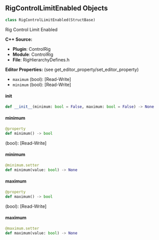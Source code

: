 ## RigControlLimitEnabled Objects

```python
class RigControlLimitEnabled(StructBase)
```

Rig Control Limit Enabled

**C++ Source:**

- **Plugin**: ControlRig
- **Module**: ControlRig
- **File**: RigHierarchyDefines.h

**Editor Properties:** (see get_editor_property/set_editor_property)

- ``maximum`` (bool):  [Read-Write]
- ``minimum`` (bool):  [Read-Write]

<a id="unreal.RigControlLimitEnabled.__init__"></a>

#### __init__

```python
def __init__(minimum: bool = False, maximum: bool = False) -> None
```

<a id="unreal.RigControlLimitEnabled.minimum"></a>

#### minimum

```python
@property
def minimum() -> bool
```

(bool):  [Read-Write]

<a id="unreal.RigControlLimitEnabled.minimum"></a>

#### minimum

```python
@minimum.setter
def minimum(value: bool) -> None
```

<a id="unreal.RigControlLimitEnabled.maximum"></a>

#### maximum

```python
@property
def maximum() -> bool
```

(bool):  [Read-Write]

<a id="unreal.RigControlLimitEnabled.maximum"></a>

#### maximum

```python
@maximum.setter
def maximum(value: bool) -> None
```

<a id="unreal.RigModuleSettings"></a>
